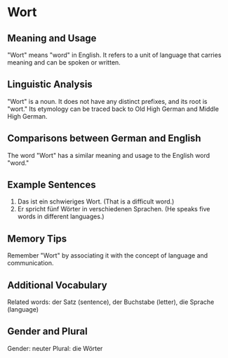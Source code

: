 # Wort
## Meaning and Usage
"Wort" means "word" in English. It refers to a unit of language that carries meaning and can be spoken or written.

## Linguistic Analysis
"Wort" is a noun. It does not have any distinct prefixes, and its root is "wort." Its etymology can be traced back to Old High German and Middle High German.

## Comparisons between German and English
The word "Wort" has a similar meaning and usage to the English word "word."

## Example Sentences
1. Das ist ein schwieriges Wort. (That is a difficult word.)
2. Er spricht fünf Wörter in verschiedenen Sprachen. (He speaks five words in different languages.)

## Memory Tips
Remember "Wort" by associating it with the concept of language and communication.

## Additional Vocabulary
Related words: der Satz (sentence), der Buchstabe (letter), die Sprache (language)
## Gender and Plural
Gender: neuter
Plural: die Wörter
